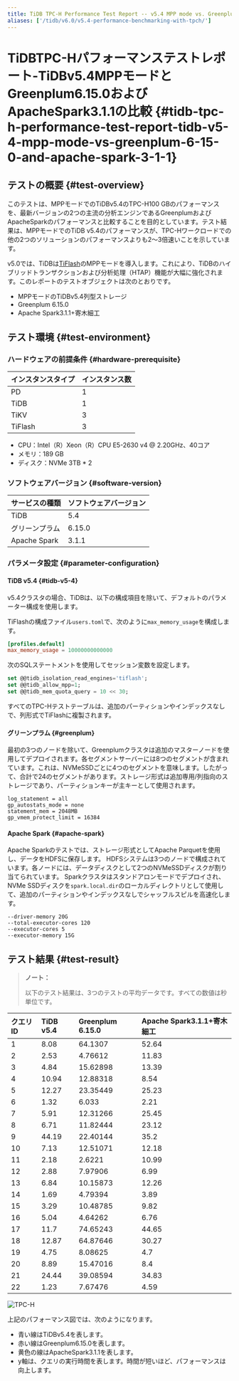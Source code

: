 ```yaml
---
title: TiDB TPC-H Performance Test Report -- v5.4 MPP mode vs. Greenplum 6.15.0 and Apache Spark 3.1.1
aliases: ['/tidb/v6.0/v5.4-performance-benchmarking-with-tpch/']
---
```


# TiDBTPC-Hパフォーマンステストレポート-TiDBv5.4MPPモードとGreenplum6.15.0およびApacheSpark3.1.1の比較 {#tidb-tpc-h-performance-test-report-tidb-v5-4-mpp-mode-vs-greenplum-6-15-0-and-apache-spark-3-1-1}

## テストの概要 {#test-overview}

このテストは、MPPモードでのTiDBv5.4のTPC-H100 GBのパフォーマンスを、最新バージョンの2つの主流の分析エンジンであるGreenplumおよびApacheSparkのパフォーマンスと比較することを目的としています。テスト結果は、MPPモードでのTiDB v5.4のパフォーマンスが、TPC-Hワークロードでの他の2つのソリューションのパフォーマンスよりも2〜3倍速いことを示しています。

v5.0では、TiDBは[TiFlash](/tiflash/tiflash-overview.md)のMPPモードを導入します。これにより、TiDBのハイブリッドトランザクションおよび分析処理（HTAP）機能が大幅に強化されます。このレポートのテストオブジェクトは次のとおりです。

-   MPPモードのTiDBv5.4列型ストレージ
-   Greenplum 6.15.0
-   Apache Spark3.1.1+寄木細工

## テスト環境 {#test-environment}

### ハードウェアの前提条件 {#hardware-prerequisite}

| インスタンスタイプ | インスタンス数 |
| :-------- | :------ |
| PD        | 1       |
| TiDB      | 1       |
| TiKV      | 3       |
| TiFlash   | 3       |

-   CPU：Intel（R）Xeon（R）CPU E5-2630 v4 @ 2.20GHz、40コア
-   メモリ：189 GB
-   ディスク：NVMe 3TB * 2

### ソフトウェアバージョン {#software-version}

| サービスの種類      | ソフトウェアバージョン |
| :----------- | :---------- |
| TiDB         | 5.4         |
| グリーンプラム      | 6.15.0      |
| Apache Spark | 3.1.1       |

### パラメータ設定 {#parameter-configuration}

#### TiDB v5.4 {#tidb-v5-4}

v5.4クラスタの場合、TiDBは、以下の構成項目を除いて、デフォルトのパラメーター構成を使用します。

TiFlashの構成ファイル`users.toml`で、次のように`max_memory_usage`を構成します。

```toml
[profiles.default]
max_memory_usage = 10000000000000
```

次のSQLステートメントを使用してセッション変数を設定します。

```sql
set @@tidb_isolation_read_engines='tiflash';
set @@tidb_allow_mpp=1;
set @@tidb_mem_quota_query = 10 << 30;
```

すべてのTPC-Hテストテーブルは、追加のパーティションやインデックスなしで、列形式でTiFlashに複製されます。

#### グリーンプラム {#greenplum}

最初の3つのノードを除いて、Greenplumクラスタは追加のマスターノードを使用してデプロイされます。各セグメントサーバーには8つのセグメントが含まれています。これは、NVMeSSDごとに4つのセグメントを意味します。したがって、合計で24のセグメントがあります。ストレージ形式は追加専用/列指向のストレージであり、パーティションキーが主キーとして使用されます。


```
log_statement = all
gp_autostats_mode = none
statement_mem = 2048MB
gp_vmem_protect_limit = 16384
```

#### Apache Spark {#apache-spark}

Apache Sparkのテストでは、ストレージ形式としてApache Parquetを使用し、データをHDFSに保存します。 HDFSシステムは3つのノードで構成されています。各ノードには、データディスクとして2つのNVMeSSDディスクが割り当てられています。 Sparkクラスタはスタンドアロンモードでデプロイされ、NVMe SSDディスクを`spark.local.dir`のローカルディレクトリとして使用して、追加のパーティションやインデックスなしでシャッフルスピルを高速化します。


```
--driver-memory 20G
--total-executor-cores 120
--executor-cores 5
--executor-memory 15G
```

## テスト結果 {#test-result}

> **ノート：**
>
> 以下のテスト結果は、3つのテストの平均データです。すべての数値は秒単位です。

| クエリID | TiDB v5.4 | Greenplum 6.15.0 | Apache Spark3.1.1+寄木細工 |
| :---- | :-------- | :--------------- | :--------------------- |
| 1     | 8.08      | 64.1307          | 52.64                  |
| 2     | 2.53      | 4.76612          | 11.83                  |
| 3     | 4.84      | 15.62898         | 13.39                  |
| 4     | 10.94     | 12.88318         | 8.54                   |
| 5     | 12.27     | 23.35449         | 25.23                  |
| 6     | 1.32      | 6.033            | 2.21                   |
| 7     | 5.91      | 12.31266         | 25.45                  |
| 8     | 6.71      | 11.82444         | 23.12                  |
| 9     | 44.19     | 22.40144         | 35.2                   |
| 10    | 7.13      | 12.51071         | 12.18                  |
| 11    | 2.18      | 2.6221           | 10.99                  |
| 12    | 2.88      | 7.97906          | 6.99                   |
| 13    | 6.84      | 10.15873         | 12.26                  |
| 14    | 1.69      | 4.79394          | 3.89                   |
| 15    | 3.29      | 10.48785         | 9.82                   |
| 16    | 5.04      | 4.64262          | 6.76                   |
| 17    | 11.7      | 74.65243         | 44.65                  |
| 18    | 12.87     | 64.87646         | 30.27                  |
| 19    | 4.75      | 8.08625          | 4.7                    |
| 20    | 8.89      | 15.47016         | 8.4                    |
| 21    | 24.44     | 39.08594         | 34.83                  |
| 22    | 1.23      | 7.67476          | 4.59                   |

![TPC-H](https://download.pingcap.com/images/docs/tidb-v5.4-tpch-100-vs-gp-spark.png)

上記のパフォーマンス図では、次のようになります。

-   青い線はTiDBv5.4を表します。
-   赤い線はGreenplum6.15.0を表します。
-   黄色の線はApacheSpark3.1.1を表します。
-   y軸は、クエリの実行時間を表します。時間が短いほど、パフォーマンスは向上します。
